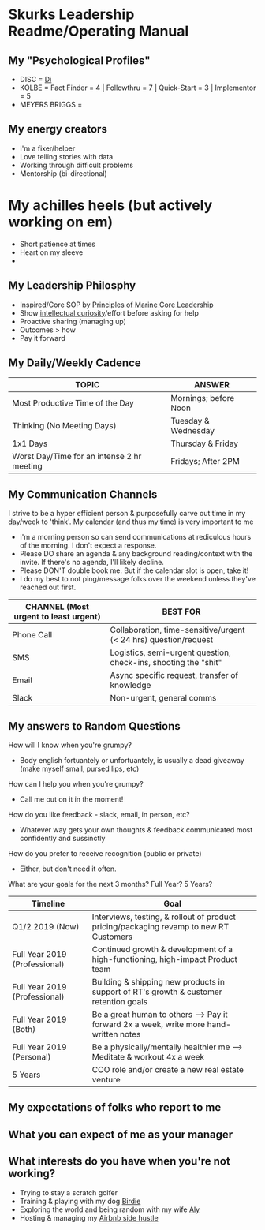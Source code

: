 # Skurks Leadership Readme/Operating Manual

## My "Psychological Profiles"
* DISC = [Di](https://www.crystalknows.com/disc/di-id-personality-type)
* KOLBE = Fact Finder = 4  | Followthru = 7  | Quick-Start = 3 | Implementor = 5
* MEYERS BRIGGS = 

## My energy creators
* I'm a fixer/helper
* Love telling stories with data
* Working through difficult problems
* Mentorship (bi-directional)

# My achilles heels (but actively working on em)
* Short patience at times
* Heart on my sleeve
* 

## My Leadership Philosphy
* Inspired/Core SOP by [Principles of Marine Core Leadership](https://www.mcjrotc.marines.mil/About/Leadership-Principles/)
* Show [intellectual curiosity](https://www.forbes.com/sites/tomaspremuzic/2017/03/06/what-happens-when-leaders-lack-curiosity/#3cd906236b74)/effort before asking for help 
* Proactive sharing (managing up)
* Outcomes > how
* Pay it forward

## My Daily/Weekly Cadence
TOPIC | ANSWER
----- | -----
Most Productive Time of the Day | Mornings; before Noon
Thinking (No Meeting Days) | Tuesday & Wednesday
1x1 Days | Thursday & Friday
Worst Day/Time for an intense 2 hr meeting | Fridays; After 2PM

## My Communication Channels
I strive to be a hyper efficient person & purposefully carve out time in my day/week to 'think'. My calendar (and thus my time) is very important to me
* I'm a morning person so can send communications at rediculous hours of the morning. I don't expect a response.
* Please DO share an agenda & any background reading/context with the invite. If there's no agenda, I'll likely decline.
* Please DON'T double book me. But if the calendar slot is open, take it!
* I do my best to not ping/message folks over the weekend unless they've reached out first.

CHANNEL (Most urgent to least urgent) | BEST FOR
----- | -----
Phone Call | Collaboration, time-sensitive/urgent (< 24 hrs) question/request
SMS | Logistics, semi-urgent question, check-ins, shooting the "shit"
Email | Async specific request, transfer of knowledge
Slack | Non-urgent, general comms

## My answers to Random Questions

How will I know when you're grumpy?
- Body english fortuantely or unfortuantely, is usually a dead giveaway (make myself small, pursed lips, etc)

How can I help you when you're grumpy?
- Call me out on it in the moment!

How do you like feedback - slack, email, in person, etc?
- Whatever way gets your own thoughts & feedback communicated most confidently and sussinctly

How do you prefer to receive recognition (public or private)
- Either, but don't need it often.

What are your goals for the next 3 months? Full Year? 5 Years?

Timeline | Goal
----- | -----
Q1/2 2019 (Now) | Interviews, testing, & rollout of product pricing/packaging revamp to new RT Customers
Full Year 2019 (Professional) | Continued growth & development of a high-functioning, high-impact Product team
Full Year 2019 (Professional) | Building & shipping new products in support of RT's growth & customer retention goals
Full Year 2019 (Both) | Be a great human to others --> Pay it forward 2x a week, write more hand-written notes
Full Year 2019 (Personal) | Be a physically/mentally healthier me --> Meditate & workout 4x a week
5 Years | COO role and/or create a new real estate venture


## My expectations of folks who report to me


## What you can expect of me as your manager


## What interests do you have when you're not working?
* Trying to stay a scratch golfer
* Training & playing with my dog [Birdie](https://www.instagram.com/birdielegriff/)
* Exploring the world and being random with my wife [Aly](https://www.instagram.com/aljskurka/)
* Hosting & managing my [Airbnb side hustle](https://www.airbnb.com/rooms/6229085)
